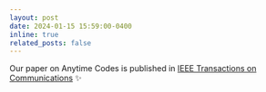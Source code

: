 ```yaml
---
layout: post
date: 2024-01-15 15:59:00-0400
inline: true
related_posts: false
---
```


Our paper on Anytime Codes is published in <a href="https://ieeexplore.ieee.org/abstract/document/10251791">IEEE Transactions on Communications</a> :sparkles:
